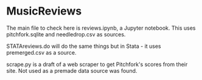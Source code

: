 # MusicReviews

The main file to check here is reviews.ipynb, a Jupyter notebook. This uses pitchfork.sqlite and needledrop.csv as sources. 

STATAreviews.do will do the same things but in Stata - it uses premerged.csv as a source.

scrape.py is a draft of a web scraper to get Pitchfork's scores from their site. Not used as a premade data source was found.
